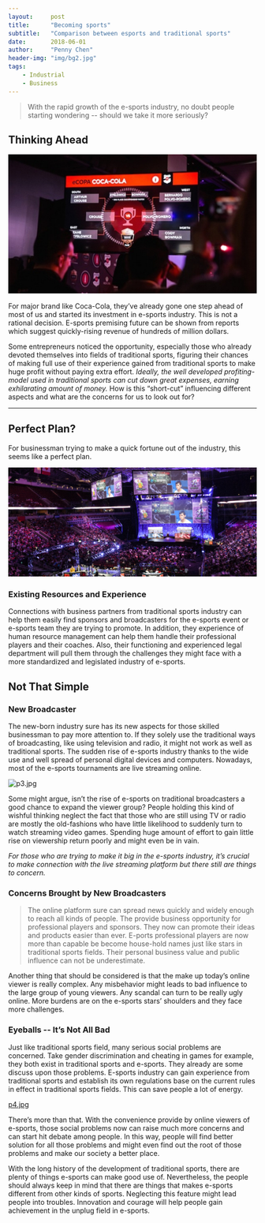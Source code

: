 ```yaml
---
layout:     post
title:      "Becoming sports"
subtitle:   "Comparison between esports and traditional sports"
date:       2018-06-01
author:     "Penny Chen"
header-img: "img/bg2.jpg"
tags:
    - Industrial
    - Business
---
```


> With the rapid growth of the e-sports industry, no doubt people starting wondering -- should we take it more seriously?

## Thinking Ahead

![p1.jpg](img/p1.jpg)

For major brand like Coca-Cola, they’ve already gone one step ahead of most of us and started its investment in e-sports industry. This is not a rational decision. E-sports premising future can be shown from reports which suggest quickly-rising revenue of hundreds of million dollars.

Some entrepreneurs noticed the opportunity, especially those who already devoted themselves into fields of traditional sports, figuring their chances of making full use of their experience gained from traditional sports to make huge profit without paying extra effort. *Ideally, the well developed profiting-model used in traditional sports can cut down great expenses, earning exhilarating amount of money.* How is this “short-cut” influencing different aspects and what are the concerns for us to look out for?

***

## Perfect Plan?

For businessman trying to make a quick fortune out of the industry, this seems like a perfect plan. 

![p2.jpg](img/p2.jpg)

### Existing Resources and Experience

Connections with business partners from traditional sports industry can help them easily find sponsors and broadcasters for the e-sports event or e-sports team they are trying to promote. In addition, they experience of human resource management can help them handle their professional players and their coaches. Also, their functioning and experienced legal department will pull them through the challenges they might face with a more standardized and legislated industry of e-sports.

## Not That Simple

### New Broadcaster

The new-born industry sure has its new aspects for those skilled businessman to pay more attention to. If they solely use the traditional ways of broadcasting, like using television and radio, it might not work as well as traditional sports. The sudden rise of e-sports industry thanks to the wide use and well spread of personal digital devices and computers. Nowadays, most of the e-sports tournaments are live streaming online. 

![p3.jpg](p3.jpg)

Some might argue, isn’t the rise of e-sports on traditional broadcasters a good chance to expand the viewer group? People holding this kind of wishful thinking neglect the fact that those who are still using TV or radio are mostly the old-fashions who have little likelihood to suddenly turn to watch streaming video games. Spending huge amount of effort to gain little rise on viewership return poorly and might even be in vain.

*For those who are trying to make it big in the e-sports industry, it’s crucial to make connection with the live streaming platform but there still are things to concern.*

### Concerns Brought by New Broadcasters

> The online platform sure can spread news quickly and widely enough to reach all kinds of people. The provide business opportunity for professional players and sponsors. They now can promote their ideas and products easier than ever. E-ports professional players are now more than capable be become house-hold names just like stars in traditional sports fields. Their personal business value and public influence can not be underestimate. 

Another thing that should be considered is that the make up today’s online viewer is really complex. Any misbehavior might leads to bad influence to the large group of young viewers. Any scandal can turn to be really ugly online. More burdens are on the e-sports stars’ shoulders and they face more challenges.

### Eyeballs -- It’s Not All Bad

Just like traditional sports field, many serious social problems are concerned. Take gender discrimination and cheating in games for example, they both exist in traditional sports and e-sports. They already are some discuss upon those problems. E-sports industry can gain experience from traditional sports and establish its own regulations base on the current rules in effect in traditional sports fields. This can save people a lot of energy.

[p4.jpg](p4.jpg)

There’s more than that. With the convenience provide by online viewers of e-sports, those social problems now can raise much more concerns and can start hit debate among people. In this way, people will find better solution for all those problems and might even find out the root of those problems and make our society a better place.


With the long history of the development of traditional sports, there are plenty of things e-sports can make good use of. Nevertheless, the people should always keep in mind that there are things that makes e-sports different from other kinds of sports. Neglecting this feature might lead people into troubles. Innovation and courage will help people gain achievement in the unplug field in e-sports.

